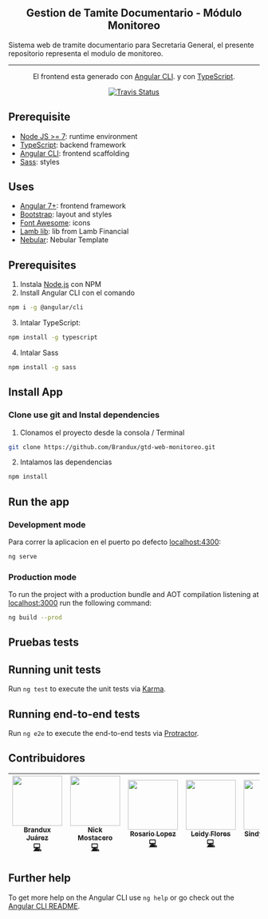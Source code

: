 <p align="center">
  <h2 align="center">Gestion de Tamite Documentario - Módulo Monitoreo</h2>
  <span>
    Sistema web de tramite documentario para Secretaria General, el presente repositorio
    representa el modulo de monitoreo.
  </span>
  <hr>
  <p align="center">El frontend esta generado con <a href="https://github.com/angular/angular-cli">Angular CLI</a>. y con <a href="https://www.typescriptlang.org">TypeScript</a>.</p>
  <p align="center">
    <a href="https://travis-ci.org/Brandux/gtd-web-monitoreo">
      <img src="https://travis-ci.org/Brandux/gtd-web-monitoreo.svg?branch=master" alt="Travis Status">
    </a>
  </p>
</p>

## Prerequisite

* [Node JS >= 7](https://nodejs.org): runtime environment
* [TypeScript](https://www.typescriptlang.org/#download-links): backend framework
* [Angular CLI](https://cli.angular.io): frontend scaffolding
* [Sass](https://sass-lang.com/install): styles

## Uses

* [Angular 7+](https://angular.io): frontend framework
* [Bootstrap](http://www.getbootstrap.com): layout and styles
* [Font Awesome](http://fontawesome.io): icons
* [Lamb lib](https://www.npmjs.com/package/lamb-web-lib): lib from Lamb Financial
* [Nebular](https://www.npmjs.com/package/@nebular/theme): Nebular Template

## Prerequisites

1. Instala [Node.js](https://nodejs.org) con NPM
2. Install Angular CLI con el comando
  ```bash
  npm i -g @angular/cli
  ```
3. Intalar TypeScript:
  ```bash
  npm install -g typescript
  ```
4. Intalar Sass
  ```bash
  npm install -g sass
  ```

## Install App

### Clone use git and Instal dependencies


1. Clonamos el proyecto desde la consola / Terminal

```bash
git clone https://github.com/Brandux/gtd-web-monitoreo.git
```

2. Intalamos las dependencias

```bash
npm install
```

## Run the app

### Development mode

Para correr la aplicacion en el puerto po defecto [localhost:4300](http://localhost:4300):

```bash
ng serve
```

### Production mode

To run the project with a production bundle and AOT compilation listening at [localhost:3000](http://localhost:3000) run the following command:

```bash
ng build --prod
```


## Pruebas tests

## Running unit tests

Run `ng test` to execute the unit tests via [Karma](https://karma-runner.github.io).

## Running end-to-end tests

Run `ng e2e` to execute the end-to-end tests via [Protractor](http://www.protractortest.org/).

## Contribuidores

<!-- ALL-CONTRIBUTORS-LIST:START - Do not remove or modify this section -->
<!-- prettier-ignore -->
| [<img src="https://avatars1.githubusercontent.com/u/16886379?s=400&v=4" width="100px;"/><br /><sub><b>Brandux Juárez</b></sub>](https://github.com/Brandux)<br />[💻](https://github.com/Brandux?tab=repositories "Code") | [<img src="https://avatars2.githubusercontent.com/u/18518200?s=400&v=4" width="100px;"/><br /><sub><b>Nick Mostacero</b></sub>](https://github.com/NickMostacero)<br />[💻](https://github.com/NickMostacero?tab=repositories "Code")| [<img src="https://avatars3.githubusercontent.com/u/50417495?s=400&v=4" width="100px;"/><br /><sub><b>Rosario Lopez</b></sub>](https://github.com/sarilopez)<br />[💻](https://github.com/sarilopez?tab=repositories "Code") | [<img src="https://avatars3.githubusercontent.com/u/16886427?s=400&v=4" width="100px;"/><br /><sub><b>Leidy Flores</b></sub>](https://github.com/Leflomy)<br />[💻](https://github.com/Leflomy?tab=repositories "Code") | [<img src="https://avatars1.githubusercontent.com/u/16886397?s=400&v=4" width="100px;"/><br /><sub><b>Sindy Epiquien</b></sub>](https://github.com/SindyEpiquien)<br />[💻](https://github.com/SindyEpiquien?tab=repositories "Code") | [<img src="https://avatars0.githubusercontent.com/u/16886651?s=400&v=4" width="100px;"/><br /><sub><b>Roling Esponoza</b></sub>](https://github.com/Rolinespinoza)<br />[💻](https://github.com/Rolinespinoza?tab=repositories "Code")
| :---: | :---: | :---: | :---: | :---: | :---: |


## Further help

To get more help on the Angular CLI use `ng help` or go check out the [Angular CLI README](https://github.com/angular/angular-cli/blob/master/README.md).

